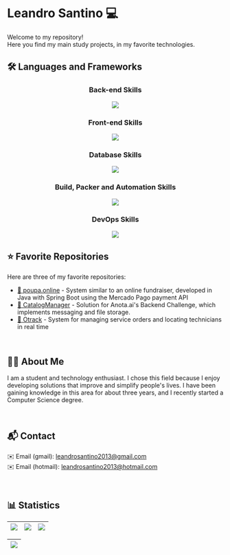 # Leandro Santino 💻

Welcome to my repository!  
Here you find my main study projects, in my favorite technologies.

## 🛠️ Languages and Frameworks

<div align="center">
     <h3>Back-end Skills</h3>
     <img src="https://skillicons.dev/icons?i=java,spring,ts,nodejs,python,electron">
     <h3>Front-end Skills</h3>
     <img src="https://skillicons.dev/icons?i=ts,js,angular,react,vite,tailwind,styledcomponents,sass">
     <h3>Database Skills</h3>
     <img src="https://skillicons.dev/icons?i=postgres,mysql,sqlite,firebase">
     <h3>Build, Packer and Automation Skills</h3>
     <img src="https://skillicons.dev/icons?i=gradle,webpack">
     <h3>DevOps Skills</h3>
     <img src="https://skillicons.dev/icons?i=docker,nginx,aws,firebase">
</div>

## ⭐ Favorite Repositories

Here are three of my favorite repositories:

- [📌 poupa.online](https://github.com/leandrosantino/poupa.online) - System similar to an online fundraiser, developed in Java with Spring Boot using the Mercado Pago payment API
- [📌 CatalogManager](https://github.com/leandrosantino/catalogmanager) - Solution for Anota.ai's Backend Challenge, which implements messaging and file storage.
- [📌 Otrack](https://github.com/leandrosantino/otrack) - System for managing service orders and locating technicians in real time
<br>

## 👨‍💻 About Me

I am a student and technology enthusiast. I chose this field because I enjoy developing solutions that improve and simplify people's lives. I have been gaining knowledge in this area for about three years, and I recently started a Computer Science degree.

<br>

## 📬 Contact

✉️ Email (gmail): [leandrosantino2013@gmail.com](leandrosantino2013@gmail.com) <br>
✉️ Email (hotmail): [leandrosantino2013@hotmail.com](leandrosantino2013@hotmail.com)

<br>

## 📊 Statistics  

<div align="center">

| ![](http://github-profile-summary-cards.vercel.app/api/cards/stats?username=leandrosantino&theme=dark) | ![](http://github-profile-summary-cards.vercel.app/api/cards/repos-per-language?username=leandrosantino&hide=Html&theme=dark) |   ![](http://github-profile-summary-cards.vercel.app/api/cards/most-commit-language?username=leandrosantino&theme=dark) |
| :-: | :-: | :-: |

| ![](http://github-profile-summary-cards.vercel.app/api/cards/profile-details?username=leandrosantino&theme=dark)  |
| :-: |

</div>
